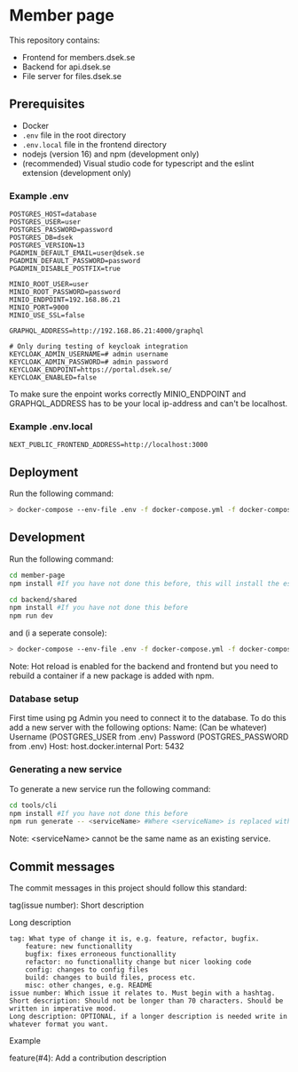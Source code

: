 # Member page
This repository contains:
 - Frontend for members.dsek.se
 - Backend for api.dsek.se
 - File server for files.dsek.se

## Prerequisites
- Docker
- `.env` file in the root directory
- `.env.local` file in the frontend directory
- nodejs (version 16) and npm (development only)
- (recommended) Visual studio code for typescript and the eslint extension (development only)

### Example .env
```
POSTGRES_HOST=database
POSTGRES_USER=user
POSTGRES_PASSWORD=password
POSTGRES_DB=dsek
POSTGRES_VERSION=13
PGADMIN_DEFAULT_EMAIL=user@dsek.se
PGADMIN_DEFAULT_PASSWORD=password
PGADMIN_DISABLE_POSTFIX=true

MINIO_ROOT_USER=user
MINIO_ROOT_PASSWORD=password
MINIO_ENDPOINT=192.168.86.21
MINIO_PORT=9000
MINIO_USE_SSL=false

GRAPHQL_ADDRESS=http://192.168.86.21:4000/graphql

# Only during testing of keycloak integration
KEYCLOAK_ADMIN_USERNAME=# admin username
KEYCLOAK_ADMIN_PASSWORD=# admin password
KEYCLOAK_ENDPOINT=https://portal.dsek.se/
KEYCLOAK_ENABLED=false
```
To make sure the enpoint works correctly MINIO_ENDPOINT and GRAPHQL_ADDRESS has to be your local ip-address and can't be localhost.

### Example .env.local
```
NEXT_PUBLIC_FRONTEND_ADDRESS=http://localhost:3000
```

## Deployment
Run the following command:
```bash
> docker-compose --env-file .env -f docker-compose.yml -f docker-compose.minio.yml -f docker-compose.prod.yml up -d --build
```

## Development
Run the following command:
```bash
cd member-page
npm install #If you have not done this before, this will install the eslint config
```

```bash
cd backend/shared
npm install #If you have not done this before
npm run dev
```
and (i a seperate console):
```bash
> docker-compose --env-file .env -f docker-compose.yml -f docker-compose.minio.yml -f docker-compose.dev.yml up -d --build
```

Note: Hot reload is enabled for the backend and frontend but you need to rebuild a container if a new package is added with npm.

### Database setup
First time using pg Admin you need to connect it to the database. To do this add a new server with the following options:
Name: (Can be whatever)
Username (POSTGRES_USER from .env)
Password (POSTGRES_PASSWORD from .env)
Host: host.docker.internal
Port: 5432

### Generating a new service
To generate a new service run the following command:
```bash
cd tools/cli
npm install #If you have not done this before
npm run generate -- <serviceName> #Where <serviceName> is replaced with desired name
```

Note: \<serviceName> cannot be the same name as an existing service.

## Commit messages

The commit messages in this project should follow this standard:

tag(issue number): Short description

Long description

    tag: What type of change it is, e.g. feature, refactor, bugfix.
        feature: new functionallity
        bugfix: fixes erroneous functionallity
        refactor: no functionallity change but nicer looking code
        config: changes to config files
        build: changes to build files, process etc.
        misc: other changes, e.g. README
    issue number: Which issue it relates to. Must begin with a hashtag.
    Short description: Should not be longer than 70 characters. Should be written in imperative mood.
    Long description: OPTIONAL, if a longer description is needed write in whatever format you want.

Example

feature(#4): Add a contribution description
